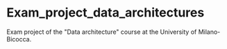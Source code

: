 # Exam_project_data_architectures
Exam project of the "Data architecture" course at the University of Milano-Bicocca.
